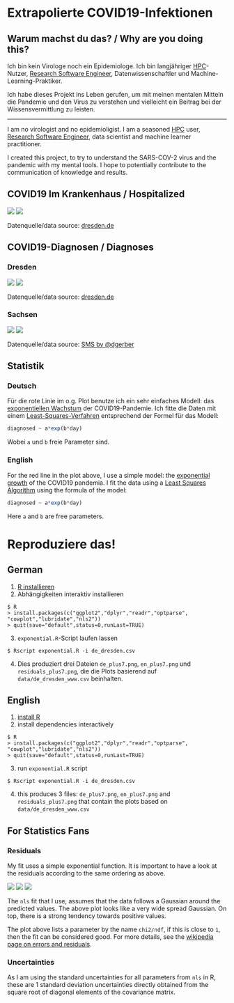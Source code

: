 # Extrapolierte COVID19-Infektionen

## Warum machst du das? / Why are you doing this?

Ich bin kein Virologe noch ein Epidemiologe. Ich bin langjähriger [HPC](https://de.wikipedia.org/wiki/Supercomputer)-Nutzer, [Research Software Engineer](https://en.wikipedia.org/wiki/Research_software_engineering), Datenwissenschaftler und Machine-Learning-Praktiker.

Ich habe dieses Projekt ins Leben gerufen, um mit meinen mentalen Mitteln die Pandemie und den Virus zu verstehen und vielleicht ein Beitrag bei der Wissensvermittlung zu leisten.

---

I am no virologist and no epidemioligist. I am a seasoned [HPC](https://en.wikipedia.org/wiki/Supercomputer) user, [Research Software Engineer](https://en.wikipedia.org/wiki/Research_software_engineering), data scientist and machine learner practitioner. 

I created this project, to try to understand the SARS-COV-2 virus and the pandemic with my mental tools. I hope to potentially contribute to the communication of knowledge and results.

## COVID19 Im Krankenhaus / Hospitalized

![](de_de_dresden_www_hospitalized.png)
![](en_de_dresden_www_hospitalized.png)

Datenquelle/data source: [dresden.de](https://www.dresden.de/de/leben/gesundheit/hygiene/infektionsschutz/corona.php)


## COVID19-Diagnosen / Diagnoses

### Dresden

![](de_de_dresden_www_diagnosed.png)
![](en_de_dresden_www_diagnosed.png)

Datenquelle/data source: [dresden.de](https://www.dresden.de/de/leben/gesundheit/hygiene/infektionsschutz/corona.php)


### Sachsen

![](de_de_sachsen_sms_diagnosed.png)
![](en_de_sachsen_sms_diagnosed.png)

Datenquelle/data source: [SMS by @dgerber](https://danielgerber.eu/2020/03/22/corona-zahlen-in-sachsen/)



## Statistik

### Deutsch

Für die rote Linie im o.g. Plot benutze ich ein sehr einfaches Modell: das [exponentiellen Wachstum](https://de.wikipedia.org/wiki/Exponentielles_Wachstum) der COVID19-Pandemie. Ich fitte die Daten mit einem [Least-Squares-Verfahren](https://de.wikipedia.org/wiki/Methode_der_kleinsten_Quadrate) entsprechend der Formel für das Modell:

``` r
diagnosed ~ a*exp(b*day)
```

Wobei `a` und `b` freie Parameter sind.

### English

For the red line in the plot above, I use a simple model: the [exponential growth](https://en.wikipedia.org/wiki/Exponential_growth) of the COVID19 pandemia. I fit the data using a [Least Squares Algorithm](https://en.wikipedia.org/wiki/Least_squares) using the formula of the model:

``` r
diagnosed ~ a*exp(b*day)
```

Here `a` and `b` are free parameters.

# Reproduziere das!

## German

1. [R installieren](https://www.r-project.org)
2. Abhängigkeiten interaktiv installieren

``` shell
$ R
> install.packages(c("ggplot2","dplyr","readr","optparse", "cowplot","lubridate","nls2"))
> quit(save="default",status=0,runLast=TRUE)
```

3. `exponential.R`-Script laufen lassen

``` shell
$ Rscript exponential.R -i de_dresden.csv
```

4. Dies produziert drei Dateien `de_plus7.png`, `en_plus7.png` und `residuals_plus7.png`, die die Plots basierend auf `data/de_dresden_www.csv` beinhalten.

## English

1. [install R](https://www.r-project.org)
2. install dependencies interactively

``` shell
$ R
> install.packages(c("ggplot2","dplyr","readr","optparse", "cowplot","lubridate","nls2"))
> quit(save="default",status=0,runLast=TRUE)
```

3. run `exponential.R` script

``` shell
$ Rscript exponential.R -i de_dresden.csv
```

4. this produces 3 files: `de_plus7.png`, `en_plus7.png` and `residuals_plus7.png` that contain the plots based on `data/de_dresden_www.csv`

## For Statistics Fans

### Residuals

My fit uses a simple exponential function. It is important to have a look at the residuals according to the same ordering as above.

![](residuals_de_dresden_www_hospitalized.png)
![](residuals_de_dresden_www_diagnosed.png)
![](residuals_de_sachsen_sms_diagnosed.png)

The `nls` fit that I use, assumes that the data follows a Gaussian around the predicted values. The above plot looks like a very wide spread Gaussian. On top, there is a strong tendency towards positive values.

The plot above lists a parameter by the name `chi2/ndf`, if this is close to `1`, then the fit can be considered good. For more details, see the [wikipedia page on errors and residuals](https://en.wikipedia.org/wiki/Errors_and_residuals).

### Uncertainties

As I am using the standard uncertainties for all parameters from `nls` in R, these are 1 standard deviation uncertainties directly obtained from the square root of diagonal elements of the covariance matrix.
